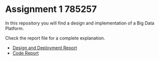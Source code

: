# Assignment 1  785257

In this repository you will find a design and implementation of a Big Data Platform.

Check the report file for a complete explanation.

* [Design and Deployment Report](/reports/report.md)
* [Code Report](/reports/codeReport.md)